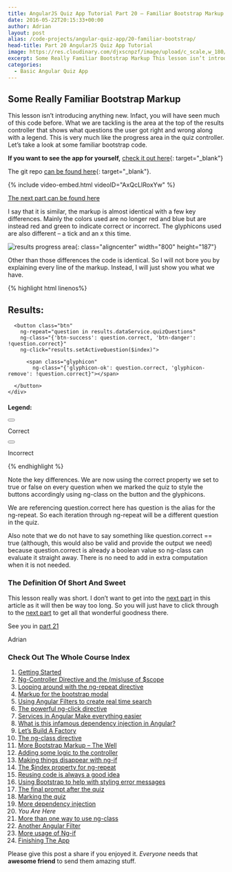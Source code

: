```yaml
---
title: AngularJS Quiz App Tutorial Part 20 – Familiar Bootstrap Markup
date: 2016-05-22T20:15:33+00:00
author: Adrian
layout: post
alias: /code-projects/angular-quiz-app/20-familiar-bootstrap/
head-title: Part 20 AngularJS Quiz App Tutorial
image: https://res.cloudinary.com/djxscnpzf/image/upload/c_scale,w_180/v1463932383/Angular-quiz-part-20_jtmhg5.jpg
excerpt: Some Really Familiar Bootstrap Markup This lesson isn’t introducing anything new. Infact, you will have seen much of this code before. What we are tackling is the area at the top of the results controller that shows what questions the user …
categories:
  - Basic Angular Quiz App
---
```

## Some Really Familiar Bootstrap Markup

This lesson isn’t introducing anything new. Infact, you will have seen much of this code before. What we are tackling is the area at the top of the results controller that shows what questions the user got right and wrong along with a legend. This is very much like the progress area in the quiz controller. Let’s take a look at some familiar bootstrap code.

**If you want to see the app for yourself,** [check it out here]({{site.url}}/turtlefacts){: target="_blank"}<!--_-->

The git repo [can be found here](https://github.com/adiman9/HungryTurtleFactQuiz){: target="_blank"}<!--_-->.

{% include video-embed.html videoID="AxQcLIRoxYw" %}

[The next part can be found here]({{site.url}}/code-projects/angular-quiz-app/21-function-with-ng-class/)

I say that it is similar, the markup is almost identical with a few key differences. Mainly the colors used are no longer red and blue but are instead red and green to indicate correct or incorrect. The glyphicons used are also different &#8211; a tick and an x this time.

![results progress area](https://res.cloudinary.com/djxscnpzf/image/upload/c_scale,w_800/v1464631239/results_progress_area_wx6nqj.jpg){: class="aligncenter" width="800" height="187"}

Other than those differences the code is identical. So I will not bore you by explaining every line of the markup. Instead, I will just show you what we have.

{% highlight html linenos%}
<div class="row">
  <div class="col-xs-8">
    <h2>Results:</h2>
    <div class="btn-toolbar">

      <button class="btn"
        ng-repeat="question in results.dataService.quizQuestions"
        ng-class="{'btn-success': question.correct, 'btn-danger': !question.correct}"
        ng-click="results.setActiveQuestion($index)">

          <span class="glyphicon"
            ng-class="{'glyphicon-ok': question.correct, 'glyphicon-remove': !question.correct}"></span>
                 
      </button>
    </div>
  </div>
  <div class="col-xs-4">
    <div class="row">
      <h4>Legend:</h4>
      <div class="col-sm-4">
        <button class="btn btn-success">
          <span class="glyphicon glyphicon-ok"></span>
        </button>
        <p>Correct</p>
      </div>
      <div class="col-sm-4">
        <button class="btn btn-danger">
          <span class="glyphicon glyphicon-remove"></span>
        </button>
        <p>Incorrect</p>
      </div>
    </div>
  </div>
</div>
{% endhighlight %}

Note the key differences. We are now using the correct property we set to true or false on every question when we marked the quiz to style the buttons accordingly using ng-class on the button and the glyphicons.

We are referencing question.correct here has question is the alias for the ng-repeat. So each iteration through ng-repeat will be a different question in the quiz.

Also note that we do not have to say something like question.correct == true (although, this would also be valid and provide the output we need) because question.correct is already a boolean value so ng-class can evaluate it straight away. There is no need to add in extra computation when it is not needed.

### The Definition Of Short And Sweet

This lesson really was short. I don’t want to get into the [next part]({{site.url}}/code-projects/angular-quiz-app/21-function-with-ng-class/) in this article as it will then be way too long. So you will just have to click through to the <a href="{{site.url}}/code-projects/angular-quiz-app/21-function-with-ng-class/">next part</a> to get all that wonderful goodness there.

See you in [part 21]({{site.url}}/code-projects/angular-quiz-app/21-function-with-ng-class/)

Adrian

### Check Out The Whole Course Index

1. [Getting Started]({{site.url}}/code-projects/1-build-angular-quiz-app-scratch/)
2. [Ng-Controller Directive and the (mis)use of $scope]({{site.url}}/code-projects/angular-quiz-app/2-ng-controller-scope/)
3. [Looping around with the ng-repeat directive]({{site.url}}/code-projects/angular-quiz-app/3-ng-repeat-directive/)
4. [Markup for the bootstrap modal]({{site.url}}/code-projects/angular-quiz-app/4-bootstrap-modal/)
5. [Using Angular Filters to create real time search]({{site.url}}/code-projects/angular-quiz-app/5-angular-filters/)
6. [The powerful ng-click directive]({{site.url}}/code-projects/angular-quiz-app/6-ng-click-directive/)
7. [Services in Angular Make everything easier]({{site.url}}/code-projects/angular-quiz-app/7-angular-services/)
8. [What is this infamous dependency injection in Angular?]({{site.url}}/code-projects/angular-quiz-app/8-dependency-injection/)
9. [Let&#8217;s Build A Factory]({{site.url}}/code-projects/angular-quiz-app/9-angular-factories/)
10. [The ng-class directive]({{site.url}}/code-projects/angular-quiz-app/10-ng-class/)
11. [More Bootstrap Markup &#8211; The Well]({{site.url}}/code-projects/angular-quiz-app/11-bootstrap-well/)
12. [Adding some logic to the controller]({{site.url}}/code-projects/angular-quiz-app/12-controller-logic/)
13. [Making things disappear with ng-if]({{site.url}}/code-projects/angular-quiz-app/13-ng-if/)
14. [The $index property for ng-repeat]({{site.url}}/code-projects/angular-quiz-app/14-index-for-ng-repeat/)
15. [Reusing code is always a good idea]({{site.url}}/code-projects/angular-quiz-app/15-reusing-code/)
16. [Using Bootstrap to help with styling error messages]({{site.url}}/code-projects/angular-quiz-app/16-bootstrap-alerts/)
17. [The final prompt after the quiz]({{site.url}}/code-projects/angular-quiz-app/17-final-prompt/)
18. [Marking the quiz]({{site.url}}/code-projects/angular-quiz-app/18-marking-the-quiz/)
19. [More dependency injection]({{site.url}}/code-projects/angular-quiz-app/19-angular-dependency-injection/)
20. *You Are Here*
21. [More than one way to use ng-class]({{site.url}}/code-projects/angular-quiz-app/21-function-with-ng-class/)
22. [Another Angular Filter]({{site.url}}/code-projects/angular-quiz-app/22-angular-number-filter/)
23. [More usage of Ng-if]({{site.url}}/code-projects/angular-quiz-app/23-angular-ng-if/)
24. [Finishing The App]({{site.url}}/code-projects/angular-quiz-app/24-finished-angular-project/)

Please give this post a share if you enjoyed it. _Everyone_ needs that **awesome friend** to send them amazing stuff.
